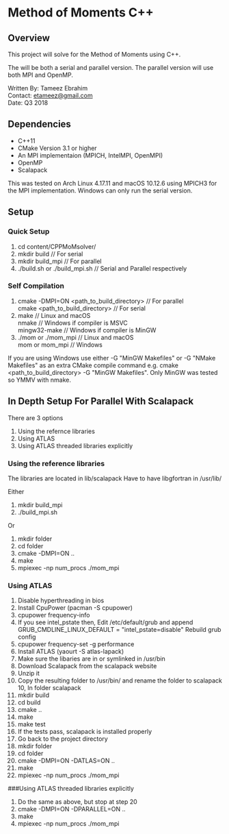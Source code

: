 # Method of Moments C++

## Overview

This project will solve for the Method of Moments using C++.

The will be both a serial and parallel version. The parallel version will use both MPI and OpenMP.

Written By: Tameez Ebrahim  
Contact:    etameez@gmail.com  
Date:       Q3 2018  

## Dependencies

* C++11
* CMake Version 3.1 or higher
* An MPI implementaion (MPICH, IntelMPI, OpenMPI) 
* OpenMP
* Scalapack

This was tested on Arch Linux 4.17.11 and macOS 10.12.6 using MPICH3 for the MPI implementation. Windows can only run the serial version.

## Setup

### Quick Setup
1. cd content/CPPMoMsolver/
2. mkdir build                      // For serial 
3. mkdir build_mpi                  // For parallel
4. ./build.sh or ./build_mpi.sh     // Serial and Parallel respectively  

### Self Compilation
1. cmake -DMPI=ON <path_to_build_directory> // For parallel  
   cmake <path_to_build_directory>          // For serial  
2. make                                     // Linux and macOS  
   nmake                                    // Windows if compiler is MSVC   
   mingw32-make                             // Windows if compiler is MinGW  
3. ./mom or ./mom_mpi                       // Linux and macOS  
   mom or mom_mpi                           // Windows  

If you are using Windows use either -G "MinGW Makefiles" or -G "NMake Makefiles" as an extra CMake compile command
e.g. cmake <path_to_build_directory> -G "MinGW Makefiles". Only MinGW was tested so YMMV with nmake.

## In Depth Setup For Parallel With Scalapack

There are 3 options  
1. Using the refernce libraries
2. Using ATLAS
3. Using ATLAS threaded libraries explicitly

### Using the reference libraries
The libraries are located in lib/scalapack
Have  to have libgfortran in /usr/lib/

Either
1. mkdir build_mpi
2. ./build_mpi.sh

Or
1. mkdir folder
2. cd folder
3. cmake -DMPI=ON ..
4. make
5. mpiexec -np num_procs ./mom_mpi

### Using ATLAS
1. Disable hyperthreading in bios
2. Install CpuPower (pacman -S cpupower)
3. cpupower frequency-info
4. If you see intel_pstate then,
 	Edit /etc/default/grub and append GRUB_CMDLINE_LINUX_DEFAULT = "intel_pstate=disable"
 	Rebuild grub config
5. cpupower frequency-set -g performance
6. Install ATLAS (yaourt -S atlas-lapack)
7. Make sure the libaries are in or symlinked in /usr/bin
8. Download Scalapack from the scalapack website
8. Unzip it
9. Copy the resulting folder to /usr/bin/ and rename the folder to scalapack
10, In folder scalapack
11. mkdir build
12. cd build
13. cmake ..
14. make
15. make test 
16. If the tests pass, scalapack is installed properly
17. Go back to the project directory
18. mkdir folder
19. cd folder
20. cmake -DMPI=ON -DATLAS=ON ..
21. make
22. mpiexec -np num_procs ./mom_mpi 

###Using ATLAS threaded libraries explicitly
1. Do the same as above, but stop at step 20
2. cmake -DMPI=ON -DPARALLEL=ON ..
3. make
4. mpiexec -np num_procs ./mom_mpi 

















